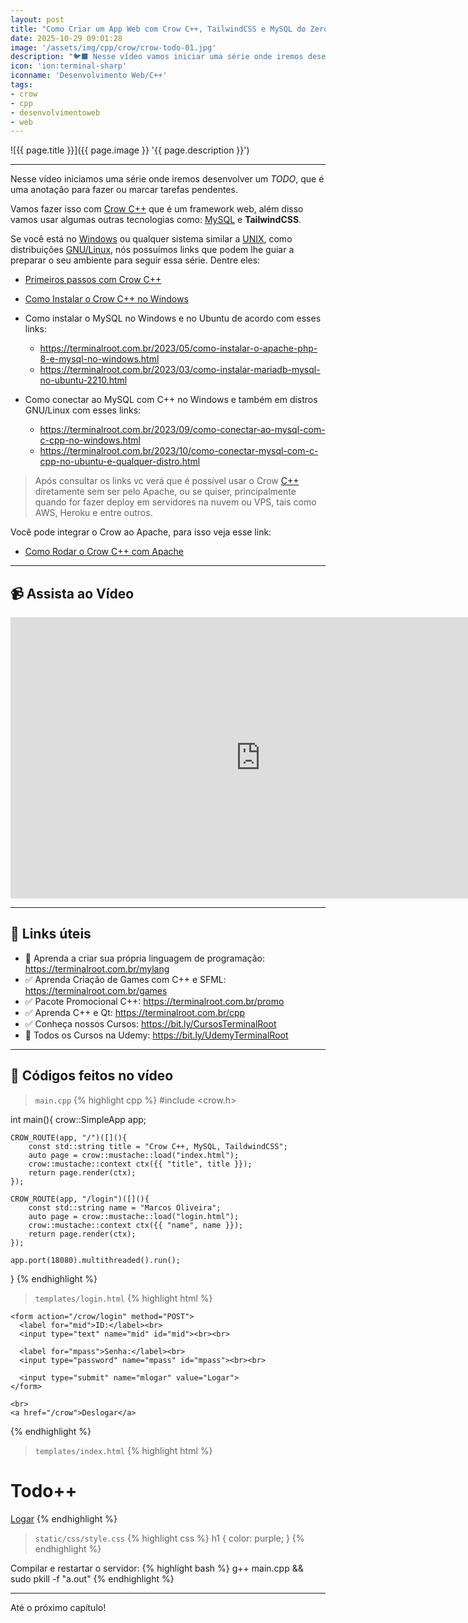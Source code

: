 ```yaml
---
layout: post
title: "Como Criar um App Web com Crow C++, TailwindCSS e MySQL do Zero :: Parte 01"
date: 2025-10-29 09:01:28
image: '/assets/img/cpp/crow/crow-todo-01.jpg'
description: "🐦‍⬛ Nesse vídeo vamos iniciar uma série onde iremos desenvolver um TODO."
icon: 'ion:terminal-sharp'
iconname: 'Desenvolvimento Web/C++'
tags:
- crow
- cpp
- desenvolvimentoweb
- web
---
```


![{{ page.title }}]({{ page.image }} '{{ page.description }}')

---

Nesse vídeo iniciamos uma série onde iremos desenvolver um *TODO*, que é uma anotação para fazer ou marcar tarefas pendentes.

Vamos fazer isso com [Crow C++](https://terminalroot.com.br/tags#crow) que é um framework web, além disso vamos usar algumas outras tecnologias como: [MySQL](https://terminalroot.com.br/tags#mysql) e **TailwindCSS**.

Se você está no [Windows](https://terminalroot.com.br/tags#windows) ou qualquer sistema similar a [UNIX](https://terminalroot.com.br/tags#unix), como distribuições [GNU/Linux](https://terminalroot.com.br/tags#gnulinux), nós possuímos links que podem lhe guiar a preparar o seu ambiente para seguir essa série. Dentre eles:

+ [Primeiros passos com Crow C++](https://terminalroot.com.br/2022/09/crow-cpp-um-framework-web-facil-e-veloz.html)
+ [Como Instalar o Crow C++ no Windows](https://terminalroot.com.br/2025/06/como-instalar-o-crow-cpp-no-windows.html)

+ Como instalar o MySQL no Windows e no Ubuntu de acordo com esses links:
  - <https://terminalroot.com.br/2023/05/como-instalar-o-apache-php-8-e-mysql-no-windows.html>
  - <https://terminalroot.com.br/2023/03/como-instalar-mariadb-mysql-no-ubuntu-2210.html>

+ Como conectar ao MySQL com C++ no Windows e também em distros GNU/Linux com esses links:
  - <https://terminalroot.com.br/2023/09/como-conectar-ao-mysql-com-c-cpp-no-windows.html>
  - <https://terminalroot.com.br/2023/10/como-conectar-mysql-com-c-cpp-no-ubuntu-e-qualquer-distro.html>

> Após consultar os links vc verá que é possível usar o Crow [C++](https://terminalroot.com.br/tags#cpp) diretamente sem ser pelo Apache, ou se quiser, principalmente quando for fazer deploy em servidores na nuvem ou VPS, tais como AWS, Heroku e entre outros. 

Você pode integrar o Crow ao Apache, para isso veja esse link:
+ [Como Rodar o Crow C++ com Apache](https://terminalroot.com.br/2025/08/como-rodar-o-crow-cpp-com-apache.html)

---

## 📹 Assista ao Vídeo

<iframe width="800" height="450" src="https://www.youtube.com/embed/8rUIkUj7fjk" title="Como Criar um App Web com Crow C++, TailwindCSS e MySQL do Zero" frameborder="0" allow="accelerometer; autoplay; clipboard-write; encrypted-media; gyroscope; picture-in-picture" allowfullscreen></iframe>

---

## 🔗 Links úteis
+ 👑 Aprenda a criar sua própria linguagem de programação: <https://terminalroot.com.br/mylang>
+ ✅ Aprenda Criação de Games com C++ e SFML: <https://terminalroot.com.br/games>
+ ✅ Pacote Promocional C++: <https://terminalroot.com.br/promo>
+ ✅ Aprenda C++ e Qt: <https://terminalroot.com.br/cpp>
+ ✅ Conheça nossos Cursos: <https://bit.ly/CursosTerminalRoot>
+ 🎁 Todos os Cursos na Udemy: <https://bit.ly/UdemyTerminalRoot>

---

## 📝 Códigos feitos no vídeo

> `main.cpp`
{% highlight cpp %}
#include <crow.h>

int main(){
    crow::SimpleApp app;

    CROW_ROUTE(app, "/")([](){
        const std::string title = "Crow C++, MySQL, TaildwindCSS";
        auto page = crow::mustache::load("index.html");
        crow::mustache::context ctx({{ "title", title }});
        return page.render(ctx);
    });

    CROW_ROUTE(app, "/login")([](){
        const std::string name = "Marcos Oliveira";
        auto page = crow::mustache::load("login.html");
        crow::mustache::context ctx({{ "name", name }});
        return page.render(ctx);
    });

    app.port(18080).multithreaded().run();
}
{% endhighlight %}

> `templates/login.html`
{% highlight html %}
<!DOCTYPE html>
<html lang="pt-br">
  <head>
    <meta charset="UTF-8">
    <meta name="viewport" content="width=device-width, initial-scale=1">
    <title>{{ name }}</title>
    <link href="/crow/static/css/style.css" rel="stylesheet">
  </head>
  <body>

    <form action="/crow/login" method="POST">
      <label for="mid">ID:</label><br>
      <input type="text" name="mid" id="mid"><br><br>

      <label for="mpass">Senha:</label><br>
      <input type="password" name="mpass" id="mpass"><br><br>

      <input type="submit" name="mlogar" value="Logar">
    </form>

    <br>
    <a href="/crow">Deslogar</a>

  </body>
</html>
{% endhighlight %}

> `templates/index.html`
{% highlight html %}
<!DOCTYPE html>
<html lang="pt-br">
  <head>
    <meta charset="UTF-8">
    <meta name="viewport" content="width=device-width, initial-scale=1">
    <title>{{ title }}</title>
    <link href="/crow/static/css/style.css" rel="stylesheet">
  </head>
  <body>
    <h1>Todo++</h1>
    <a href="/crow/login">Logar</a>
  </body>
</html>
{% endhighlight %}

> `static/css/style.css`
{% highlight css %}
h1 { color: purple; }
{% endhighlight %}

Compilar e restartar o servidor:
{% highlight bash %}
g++ main.cpp && sudo pkill -f "a.out"
{% endhighlight %}

---

Até o próximo capítulo!

